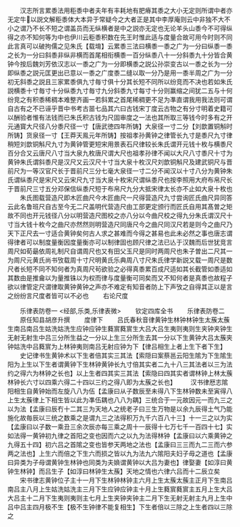 <!-- { "loadSidebar": true } -->
　　汉志所言累黍法用秬黍中者夫年有丰耗地有肥瘠其黍之大小无定则所谓中者亦无定牛以説文解秬黍体大本异于常疑今之大者正是其中李厚庵则云中非独不大不小之谓乃不长不短之谓盖员而无纵横者是中之説亦无定也无论羊头山黍今不可得纵得之亦不知何等为中也伊川云秬黍积数在先王时惟此适与度量合故可用今时则不同此言真可以破拘儒之见朱氏【载堉】云累黍三法曰横黍一黍之广为一分曰纵黍一黍之长为一分曰斜黍非纵非横而首尾相衔横黍一百分纵黍八十一分斜黍九十分皆合黄钟今按后魏刘芳依汉志以一黍之广为一分即横黍之説公孙崇变古以一黍之长为一分即纵黍之説元匡更出已意以一黍之广度黍二缝以取一分乃是用一黍半周之广为一分初无斜黍之説且三家累黍俱九寸毎寸俱十分其长短不同所以纷竞而不决也若如朱氏説横黍十寸毎寸十分纵黍九寸毎寸九分斜黍九寸每寸十分则赢缩之间犹二五与十何纷竞之有积黍稀稠本难整齐画一若斜累之首尾稀稠更不足为凖直谓我用我法则可谓自古有之不已诬乎晋中书考古噐七品其六曰古钱宋丁度云古物之有分寸明着史籍可以酬验者惟有法钱而已朱氏积古钱为尺固审度之一法也其所取三等钱今时多有之开元通寳大尺径八分黍尺径一寸【唐武徳四年所铸】大泉径一寸二分【刘歆置铜斛时所铸】货泉径一寸【王莽天鳯元年所铸】按祖孝孙黄钟之律管长九寸是黍尺九寸律稍短刘歆铜斛尺九寸为黄钟管更短宋用景表石尺律较长朱氏谓开元钱十枚与横黍尺百分合又云唐尺八寸当大泉九枚唐尺谓大尺也祖孝孙律不闻以大尺八寸黍尺十寸为黄钟朱氏谓斜黍尺是汉尺又云汉尺十寸当大泉十枚汉尺刘歆铜斛尺及建武铜尺与晋前尺为一等汉官尺长于晋前尺三分七毫大泉径一寸二分不闻汉以十寸八分为黄钟朱氏谓纵黍尺是宋尺又云宋尺九寸当大泉十枚宋尺谓纵黍尺也按李照用大府布帛尺长于晋前尺三寸五分邓保信纵黍尺短于布帛尺九分大抵宋律太长亦不止如大泉十枚也
　　朱氏图载营造尺即木匠曲尺今木匠曲尺一尺得营造尺九寸尝询匠氏曲尺异同答云此名鲁班尺自古至今无二尺盖明代营造尺由工部更定颁行而匠氏自用其髙曽之矩故不同也开元钱径八分以明营造尺图校之亦八分以今曲尺校之得九分朱氏谓汉尺十寸当大钱十枚今之曲尺亦然然则明营造尺同唐尺今之曲尺同汉尺若是则今之曲尺乃天下正尺去一寸适合黄钟矣何古人求之甚难而今得之甚易也此未必然之事也唐志谓得律者可以制度量衡因度量衡亦可以制律固也顾尺律之法已亾于汉魏而后世犹竞言周尺如荀朂依周礼制尺自谓周尺也又有田父玉尺是同时两周尺也朱子曽出二尺其一为周尺元黄氏尚书攷载周十寸尺明黄氏乐典周八寸尺朱氏律学新説又载一周尺是数尺者长短不同不知何者为真周尺茍欲验之必得真黍累百成尺适如其长截管如黍适如其数由是推龠以为量推铢以为权而律与度量衡可同矣而又不知何者是真黍也故程子欲以律管定尺谓律取黄钟黄钟之声亦不难定有知音者防上下声攷之自得其正以是言之纷纷言尺度者皆可以不必也
　　右论尺度

　　乐律表防卷一
<经部,乐类,乐律表微>
　　钦定四库全书
　　乐律表防卷二
　　原任知县胡彦升撰
　　度律下
　　吕氏春秋音律黄钟生林钟林钟生太蔟太蔟生南吕南吕生姑洗姑洗生应钟应钟生蕤賔蕤賔生大吕大吕生夷则夷则生夹钟夹钟生无射无射生中吕三分所生益之一分以上生三分所生去其一分以下生黄钟大吕太蔟夹钟姑洗中吕蕤賔为上林钟夷则南吕无射应钟为下【律吕相生上者上生下者下生】
　　史记律书生黄钟术以下生者倍其实三其法【索隠曰案蔡邕云阳生隂为下生隂生阳为上生以下生者谓黄钟下生林钟黄钟长九寸倍其实者二九十八三其法者以三为法约之得六为林钟之长也】以上生者四其实三其法【索隐曰四其实者谓林钟上林太蔟林钟长六寸以四乘六得二十四以三约之得八即为太蔟之长也】
　　汉书律厯志隂阳相生自黄钟始而左旋八八为伍【孟康曰从子数辰至未得八下生林钟数未至寅得八上生太蔟律上下相生皆以此为凖伍耦也八八为耦】三统合于一元故因元一而九三之以为法【孟康曰辰冇十二其三为天地人之统老子曰三生万物是以余九辰得土气乃能施化故毎辰以三统之数乘之是谓九三之法得积万九千六百八十三】十一三之以为实【孟康曰以子数一乘丑三余次辰亦每三乘之周十一辰得十七万七千一百四十七】实如法得一黄钟初九律之首阳之变也因而六之以九为法得林钟【孟康曰以六乘黄钟之九得五十四】初六吕之首隂之变也皆参天两地之法也【孟康曰三三而九二三而六参两之法也】上生六而倍之下生六而损之皆以九为法九六隂阳夫妇子毋之道也【孟康曰异类为子母谓黄钟生林钟也同类为夫媍谓黄钟以大吕为妻也】律娶妻【如淳曰黄钟生林钟】而吕生子【如淳曰林钟生太蔟】天地之情也六律六吕而十二辰立矣
　　宋书律志黄钟位子主十一月下生林钟林钟主六月上生太蔟太蔟主正月下生南吕南吕主八月上生姑洗姑洗主三月下生应钟应钟主十月上生蕤賔蕤賔主五月上生大吕大吕主十二月下生夷则夷则主七月上生夹钟夹钟主二月下生无射无射主九月上生中吕中吕主四月极不生【极不生钟律不能复相生】下生者倍以三除之上生者四以三除之
